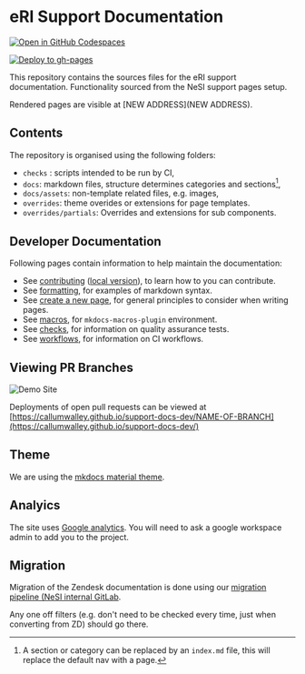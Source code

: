 # eRI Support Documentation

[![Open in GitHub Codespaces](https://github.com/codespaces/badge.svg)](https://codespaces.new/nesi/support-docs?quickstart=1)

[![Deploy to gh-pages](https://github.com/MattBixley/support-docs/actions/workflows/deploy.yml/badge.svg?branch=main&event=deployment_status)](https://github.com/MattBixley/eri-support-docs/actions/workflows/deploy.yml)

This repository contains the sources files for the eRI support documentation. Functionality sourced from the NeSI support pages setup.

Rendered pages are visible at [NEW ADDRESS](NEW ADDRESS).

## Contents

The repository is organised using the following folders:

- `checks` : scripts intended to be run by CI,
- `docs`: markdown files, structure determines categories and sections[^1],
- `docs/assets`: non-template related files, e.g. images,
- `overrides`: theme overides or extensions for page templates.
- `overrides/partials`: Overrides and extensions for sub components.

[^1]: A section or category can be replaced by an `index.md` file, this will replace the default nav with a page.

## Developer Documentation

Following pages contain information to help maintain the documentation:

- See [contributing](https://nesi.github.io/support-docs/CONTRIBUTING) ([local version](docs/CONTRIBUTING.md)), to learn how to you can contribute.
- See [formatting](https://nesi.github.io/support-docs/FORMAT), for examples of markdown syntax.
- See [create a new page](https://nesi.github.io/support-docs/NEWPAGE), for general principles to consider when writing pages.
- See [macros](https://nesi.github.io/support-docs/MACROS), for `mkdocs-macros-plugin` environment.
- See [checks](checks/README.md), for information on quality assurance tests.
- See [workflows](.github/workflows/README.md), for information on CI workflows.

## Viewing PR Branches

![Demo Site](https://github.com/CallumWalley/support-docs-dev/actions/workflows/deploy.yml/badge.svg)

Deployments of open pull requests can be viewed at [https://callumwalley.github.io/support-docs-dev/NAME-OF-BRANCH](https://callumwalley.github.io/support-docs-dev/)

## Theme

We are using the [mkdocs material theme](https://squidfunk.github.io/mkdocs-material/).

## Analyics

The site uses [Google analytics](https://analytics.google.com/analytics/web/#/p424742084). You will need to ask a google workspace admin to add you to the project.

## Migration

Migration of the Zendesk documentation is done using our [migration pipeline (NeSI internal GitLab](https://git.hpcf.nesi.org.nz/cwal219/migratedocs).

Any one off filters (e.g. don't need to be checked every time, just when converting from ZD) should go there.
